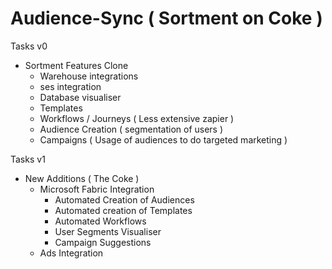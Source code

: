 # Audience-Sync ( Sortment on Coke )

Tasks v0

- Sortment Features Clone
    - Warehouse integrations
    - ses integration
    - Database visualiser
    - Templates
    - Workflows / Journeys ( Less extensive zapier )
    - Audience Creation ( segmentation of users )
    - Campaigns ( Usage of audiences to do targeted marketing )

Tasks v1

- New Additions ( The Coke )
    - Microsoft Fabric Integration
        - Automated Creation of Audiences 
        - Automated creation of Templates
        - Automated Workflows
        - User Segments Visualiser
        - Campaign Suggestions
    - Ads Integration
